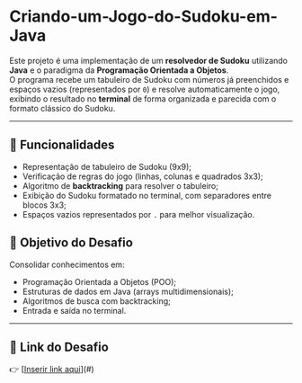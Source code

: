 # Criando-um-Jogo-do-Sudoku-em-Java

Este projeto é uma implementação de um **resolvedor de Sudoku** utilizando **Java** e o paradigma da **Programação Orientada a Objetos**.  
O programa recebe um tabuleiro de Sudoku com números já preenchidos e espaços vazios (representados por `0`) e resolve automaticamente o jogo, exibindo o resultado no **terminal** de forma organizada e parecida com o formato clássico do Sudoku.

---

## 🚀 Funcionalidades

- Representação de tabuleiro de Sudoku (9x9);
- Verificação de regras do jogo (linhas, colunas e quadrados 3x3);
- Algoritmo de **backtracking** para resolver o tabuleiro;
- Exibição do Sudoku formatado no terminal, com separadores entre blocos 3x3;
- Espaços vazios representados por `.` para melhor visualização.

## 🎯 Objetivo do Desafio

Consolidar conhecimentos em:
- Programação Orientada a Objetos (POO);
- Estruturas de dados em Java (arrays multidimensionais);
- Algoritmos de busca com backtracking;
- Entrada e saída no terminal.

---

## 🔗 Link do Desafio

👉 [[Inserir link aqui](https://github.com/digitalinnovationone/sudoku)](#)
